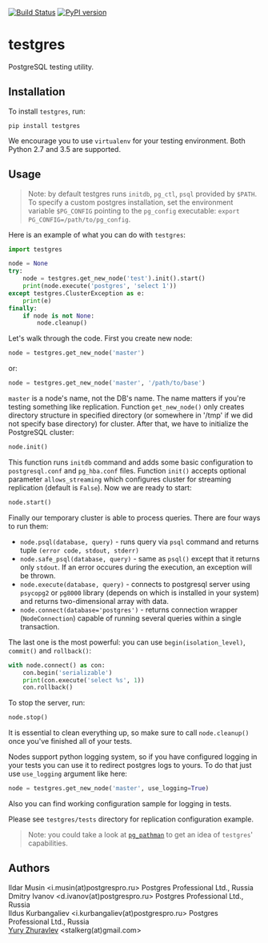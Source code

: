 [![Build Status](https://travis-ci.org/postgrespro/testgres.svg?branch=master)](https://travis-ci.org/postgrespro/testgres)
[![PyPI version](https://badge.fury.io/py/testgres.svg)](https://badge.fury.io/py/testgres)

# testgres

PostgreSQL testing utility.


## Installation

To install `testgres`, run:

```
pip install testgres
```

We encourage you to use `virtualenv` for your testing environment. Both Python 2.7 and 3.5 are supported.


## Usage

> Note: by default testgres runs `initdb`, `pg_ctl`, `psql` provided by `$PATH`. To specify a custom postgres installation, set the environment variable `$PG_CONFIG` pointing to the `pg_config` executable: `export PG_CONFIG=/path/to/pg_config`.

Here is an example of what you can do with `testgres`:

```python
import testgres

node = None
try:
    node = testgres.get_new_node('test').init().start()
    print(node.execute('postgres', 'select 1'))
except testgres.ClusterException as e:
    print(e)
finally:
    if node is not None:
        node.cleanup()
```

Let's walk through the code. First you create new node:

```python
node = testgres.get_new_node('master')
```

or:

```python
node = testgres.get_new_node('master', '/path/to/base')
```

`master` is a node's name, not the DB's name. The name matters if you're testing something like replication. Function `get_new_node()` only creates directory structure in specified directory (or somewhere in '/tmp' if we did not specify base directory) for cluster. After that, we have to initialize the PostgreSQL cluster:

```python
node.init()
```

This function runs `initdb` command and adds some basic configuration to `postgresql.conf` and `pg_hba.conf` files. Function `init()` accepts optional parameter `allows_streaming` which configures cluster for streaming replication (default is `False`).
Now we are ready to start:

```python
node.start()
```

Finally our temporary cluster is able to process queries. There are four ways to run them:

* `node.psql(database, query)` - runs query via `psql` command and returns tuple `(error code, stdout, stderr)`
* `node.safe_psql(database, query)` - same as `psql()` except that it returns only `stdout`. If an error occures during the execution, an exception will be thrown.
* `node.execute(database, query)` - connects to postgresql server using `psycopg2` or `pg8000` library (depends on which is installed in your system) and returns two-dimensional array with data.
* `node.connect(database='postgres')` - returns connection wrapper (`NodeConnection`) capable of running several queries within a single transaction.

The last one is the most powerful: you can use `begin(isolation_level)`, `commit()` and `rollback()`:
```python
with node.connect() as con:
    con.begin('serializable')
    print(con.execute('select %s', 1))
    con.rollback()
```

To stop the server, run:

```python
node.stop()
```

It is essential to clean everything up, so make sure to call `node.cleanup()` once you've finished all of your tests.

Nodes support python logging system, so if you have configured logging
in your tests you can use it to redirect postgres logs to yours.
To do that just use `use_logging` argument like here:

```python
node = testgres.get_new_node('master', use_logging=True)
```

Also you can find working configuration sample for logging in tests.

Please see `testgres/tests` directory for replication configuration example.
> Note: you could take a look at [`pg_pathman`](https://github.com/postgrespro/pg_pathman) to get an idea of `testgres`' capabilities.


## Authors

Ildar Musin <i.musin(at)postgrespro.ru> Postgres Professional Ltd., Russia     
Dmitry Ivanov <d.ivanov(at)postgrespro.ru> Postgres Professional Ltd., Russia   
Ildus Kurbangaliev <i.kurbangaliev(at)postgrespro.ru> Postgres Professional Ltd., Russia     
[Yury Zhuravlev](https://github.com/stalkerg) <stalkerg(at)gmail.com>
